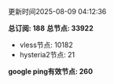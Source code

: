 更新时间2025-08-09 04:12:36

**总订阅: 188**
**总节点: 33922**
- vless节点: 10182
- hysteria2节点: 21

**google ping有效节点: 260**
